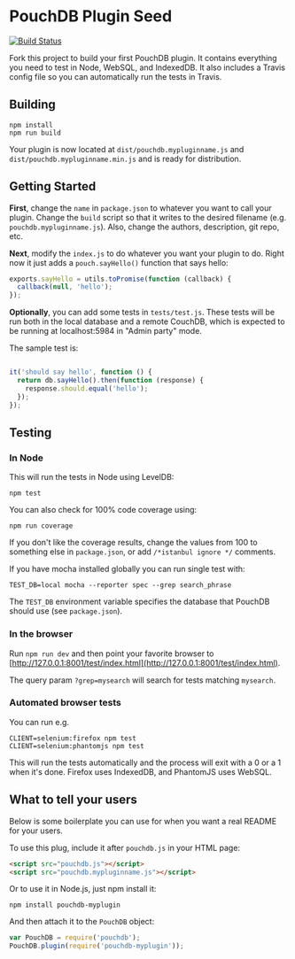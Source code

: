 PouchDB Plugin Seed
=====

[![Build Status](https://travis-ci.org/pouchdb/plugin-seed.svg)](https://travis-ci.org/pouchdb/plugin-seed)

Fork this project to build your first PouchDB plugin.  It contains everything you need to test in Node, WebSQL, and IndexedDB.  It also includes a Travis config file so you
can automatically run the tests in Travis.

Building
----
    npm install
    npm run build

Your plugin is now located at `dist/pouchdb.mypluginname.js` and `dist/pouchdb.mypluginname.min.js` and is ready for distribution.

Getting Started
-------

**First**, change the `name` in `package.json` to whatever you want to call your plugin.  Change the `build` script so that it writes to the desired filename (e.g. `pouchdb.mypluginname.js`).  Also, change the authors, description, git repo, etc.

**Next**, modify the `index.js` to do whatever you want your plugin to do.  Right now it just adds a `pouch.sayHello()` function that says hello:

```js
exports.sayHello = utils.toPromise(function (callback) {
  callback(null, 'hello');
});
```

**Optionally**, you can add some tests in `tests/test.js`. These tests will be run both in the local database and a remote CouchDB, which is expected to be running at localhost:5984 in "Admin party" mode.

The sample test is:

```js

it('should say hello', function () {
  return db.sayHello().then(function (response) {
    response.should.equal('hello');
  });
});
```

Testing
----

### In Node

This will run the tests in Node using LevelDB:

    npm test
    
You can also check for 100% code coverage using:

    npm run coverage

If you don't like the coverage results, change the values from 100 to something else in `package.json`, or add `/*istanbul ignore */` comments.


If you have mocha installed globally you can run single test with:
```
TEST_DB=local mocha --reporter spec --grep search_phrase
```

The `TEST_DB` environment variable specifies the database that PouchDB should use (see `package.json`).

### In the browser

Run `npm run dev` and then point your favorite browser to [http://127.0.0.1:8001/test/index.html](http://127.0.0.1:8001/test/index.html).

The query param `?grep=mysearch` will search for tests matching `mysearch`.

### Automated browser tests

You can run e.g.

    CLIENT=selenium:firefox npm test
    CLIENT=selenium:phantomjs npm test

This will run the tests automatically and the process will exit with a 0 or a 1 when it's done. Firefox uses IndexedDB, and PhantomJS uses WebSQL.

What to tell your users
--------

Below is some boilerplate you can use for when you want a real README for your users.

To use this plug, include it after `pouchdb.js` in your HTML page:

```html
<script src="pouchdb.js"></script>
<script src="pouchdb.mypluginname.js"></script>
```

Or to use it in Node.js, just npm install it:

```
npm install pouchdb-myplugin
```

And then attach it to the `PouchDB` object:

```js
var PouchDB = require('pouchdb');
PouchDB.plugin(require('pouchdb-myplugin'));
```
